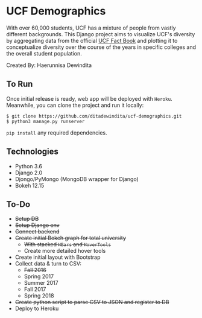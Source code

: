 # UCF Demographics
With over 60,000 students, UCF has a mixture of people from vastly different backgrounds. This Django project aims to visualize UCF's diversity by aggregating data from the official [UCF Fact Book](https://ikm.ucf.edu/facts-and-reports/ucf-fact-book/) and plotting it to conceptualize diversity over the course of the years in specific colleges and the overall student population.

Created By: Haerunnisa Dewindita

## To Run
Once initial release is ready, web app will be deployed with `Heroku`. Meanwhile,
you can clone the project and run it locally:

```
$ git clone https://github.com/ditadewindita/ucf-demographics.git
$ python3 manage.py runserver
```

`pip install` any required dependencies.

## Technologies
- Python 3.6
- Django 2.0
- Djongo/PyMongo (MongoDB wrapper for Django)
- Bokeh 12.15

## To-Do
- ~~Setup DB~~
- ~~Setup Django env~~
- ~~Connect backend~~
- ~~Create initial Bokeh graph for total university~~
  - ~~With stacked `HBars` and `HoverTools`~~
  - Create more detailed hover tools
- Create initial layout with Bootstrap
- Collect data & turn to CSV:
  - ~~Fall 2016~~
  - Spring 2017
  - Summer 2017
  - Fall 2017
  - Spring 2018
- ~~Create python script to parse CSV to JSON and register to DB~~
- Deploy to Heroku
